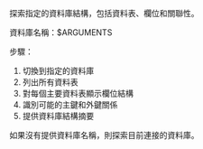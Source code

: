 探索指定的資料庫結構，包括資料表、欄位和關聯性。

資料庫名稱：$ARGUMENTS

步驟：
1. 切換到指定的資料庫
2. 列出所有資料表
3. 對每個主要資料表顯示欄位結構
4. 識別可能的主鍵和外鍵關係
5. 提供資料庫結構摘要

如果沒有提供資料庫名稱，則探索目前連接的資料庫。